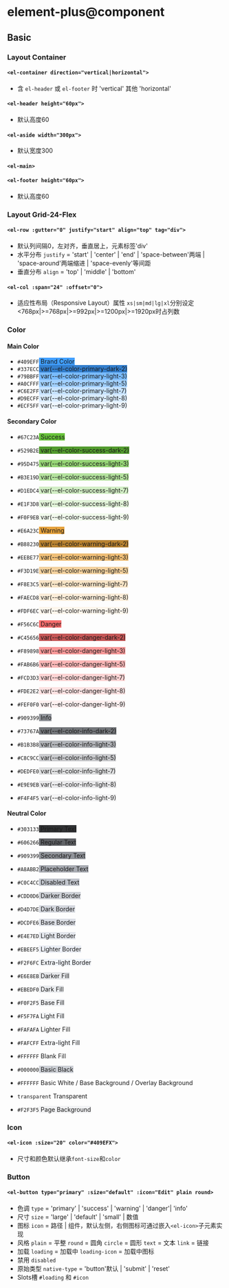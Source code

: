 # element-plus@component

## Basic

### Layout Container

#### `<el-container direction="vertical|horizontal">`
- 含 `el-header` 或 `el-footer` 时 'vertical' 其他 'horizontal'

#### `<el-header height="60px">`
- 默认高度60

#### `<el-aside width="300px">`
- 默认宽度300

#### `<el-main>`

#### `<el-footer height="60px">`
- 默认高度60

### Layout Grid-24-Flex

#### `<el-row :gutter="0" justify="start" align="top" tag="div">`
- 默认列间隔0，左对齐，垂直居上，元素标签'div'
- 水平分布 `justify` = 'start' | 'center' | 'end' | 'space-between'两端 | 'space-around'两端缩进 | 'space-evenly'等间距
- 垂直分布 `align` = 'top' | 'middle' | 'bottom'

#### `<el-col :span="24" :offset="0">`
- 适应性布局（Responsive Layout）属性 `xs|sm|md|lg|xl`分别设定<768px|>=768px|>=992px|>=1200px|>=1920px时占列数

### Color

#### Main Color
- `#409EFF`<span style="background-color:#409EFF"> Brand Color</span>
- `#337ECC`<span style="background-color:#337ECC"> var(--el-color-primary-dark-2)</span>
- `#79BBFF`<span style="background-color:#79BBFF"> var(--el-color-primary-light-3)</span>
- `#A0CFFF`<span style="background-color:#A0CFFF"> var(--el-color-primary-light-5)</span>
- `#C6E2FF`<span style="background-color:#C6E2FF"> var(--el-color-primary-light-7)</span>
- `#D9ECFF`<span style="background-color:#D9ECFF"> var(--el-color-primary-light-8)</span>
- `#ECF5FF`<span style="background-color:#ECF5FF"> var(--el-color-primary-light-9)</span>

#### Secondary Color
- `#67C23A`<span style="background-color:#67C23A"> Success</span>
- `#529B2E`<span style="background-color:#529B2E"> var(--el-color-success-dark-2)</span>
- `#95D475`<span style="background-color:#95D475"> var(--el-color-success-light-3)</span>
- `#B3E19D`<span style="background-color:#B3E19D"> var(--el-color-success-light-5)</span>
- `#D1EDC4`<span style="background-color:#D1EDC4"> var(--el-color-success-light-7)</span>
- `#E1F3D8`<span style="background-color:#E1F3D8"> var(--el-color-success-light-8)</span>
- `#F0F9EB`<span style="background-color:#F0F9EB"> var(--el-color-success-light-9)</span>

- `#E6A23C`<span style="background-color:#E6A23C"> Warning</span>
- `#B88230`<span style="background-color:#B88230"> var(--el-color-warning-dark-2)</span>
- `#EEBE77`<span style="background-color:#EEBE77"> var(--el-color-warning-light-3)</span>
- `#F3D19E`<span style="background-color:#F3D19E"> var(--el-color-warning-light-5)</span>
- `#F8E3C5`<span style="background-color:#F8E3C5"> var(--el-color-warning-light-7)</span>
- `#FAECD8`<span style="background-color:#FAECD8"> var(--el-color-warning-light-8)</span>
- `#FDF6EC`<span style="background-color:#FDF6EC"> var(--el-color-warning-light-9)</span>

- `#F56C6C`<span style="background-color:#F56C6C"> Danger</span>
- `#C45656`<span style="background-color:#C45656"> var(--el-color-danger-dark-2)</span>
- `#F89898`<span style="background-color:#F89898"> var(--el-color-danger-light-3)</span>
- `#FAB6B6`<span style="background-color:#FAB6B6"> var(--el-color-danger-light-5)</span>
- `#FCD3D3`<span style="background-color:#FCD3D3"> var(--el-color-danger-light-7)</span>
- `#FDE2E2`<span style="background-color:#FDE2E2"> var(--el-color-danger-light-8)</span>
- `#FEF0F0`<span style="background-color:#FEF0F0"> var(--el-color-danger-light-9)</span>

- `#909399`<span style="background-color:#909399"> Info</span>
- `#73767A`<span style="background-color:#73767A"> var(--el-color-info-dark-2)</span>
- `#B1B3B8`<span style="background-color:#B1B3B8"> var(--el-color-info-light-3)</span>
- `#C8C9CC`<span style="background-color:#C8C9CC"> var(--el-color-info-light-5)</span>
- `#DEDFE0`<span style="background-color:#DEDFE0"> var(--el-color-info-light-7)</span>
- `#E9E9EB`<span style="background-color:#E9E9EB"> var(--el-color-info-light-8)</span>
- `#F4F4F5`<span style="background-color:#F4F4F5"> var(--el-color-info-light-9)</span>

#### Neutral Color
- `#303133`<span style="background-color:#303133"> Primary Text</span>
- `#606266`<span style="background-color:#606266"> Regular Text</span>
- `#909399`<span style="background-color:#909399"> Secondary Text</span>
- `#A8ABB2`<span style="background-color:#A8ABB2"> Placeholder Text</span>
- `#C0C4CC`<span style="background-color:#C0C4CC"> Disabled Text</span>

- `#CDD0D6`<span style="background-color:#CDD0D6"> Darker Border</span>
- `#D4D7DE`<span style="background-color:#D4D7DE"> Dark Border</span>
- `#DCDFE6`<span style="background-color:#DCDFE6"> Base Border</span>
- `#E4E7ED`<span style="background-color:#E4E7ED"> Light Border</span>
- `#EBEEF5`<span style="background-color:#EBEEF5"> Lighter Border</span>
- `#F2F6FC`<span style="background-color:#F2F6FC"> Extra-light Border</span>

- `#E6E8EB`<span style="background-color:#E6E8EB"> Darker Fill</span>
- `#EBEDF0`<span style="background-color:#EBEDF0"> Dark Fill</span>
- `#F0F2F5`<span style="background-color:#F0F2F5"> Base Fill</span>
- `#F5F7FA`<span style="background-color:#F5F7FA"> Light Fill</span>
- `#FAFAFA`<span style="background-color:#FAFAFA"> Lighter Fill</span>
- `#FAFCFF`<span style="background-color:#FAFCFF"> Extra-light Fill</span>
- `#FFFFFF`<span style="background-color:#FFFFFF"> Blank Fill</span>

- `#000000`<span style="background-color:#CDD0D6"> Basic Black</span>
- `#FFFFFF`<span style="background-color:#FFFFFF"> Basic White / Base Background / Overlay Background</span>
- `transparent`<span style="background-color:transparent"> Transparent</span>
- `#F2F3F5`<span style="background-color:#F2F3F5"> Page Background</span>

### Icon

#### `<el-icon :size="20" color="#409EFX">`
- 尺寸和颜色默认继承`font-size`和`color`

### Button

#### `<el-button type="primary" :size="default" :icon="Edit" plain round>`
- 色调 `type` = 'primary' | 'success' | 'warning' | 'danger'| 'info'
- 尺寸 `size` = 'large' | 'default' | 'small' | 数值
- 图标 `icon` = 路径 | 组件，默认左侧，右侧图标可通过嵌入`<el-icon>`子元素实现
- 风格 `plain` = 平整 `round` = 圆角 `circle` = 圆形 `text` = 文本 `link` = 链接
- 加载 `loading` = 加载中 `loading-icon` = 加载中图标
- 禁用 `disabled`
- 原始类型 `native-type` = 'button'默认 | 'submit' | 'reset'
- Slots槽 `#loading` 和 `#icon`